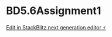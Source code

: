 # BD5.6Assignment1

[Edit in StackBlitz next generation editor ⚡️](https://stackblitz.com/~/github.com/DnyaneshKamthe/BD5.6Assignment1)